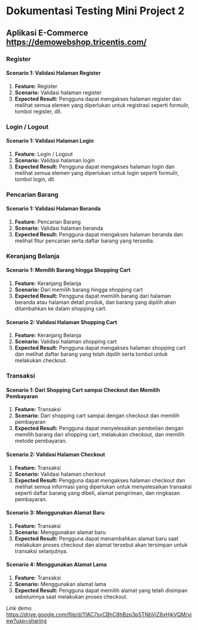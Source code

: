 # Dokumentasi Testing Mini Project 2

## Aplikasi E-Commerce https://demowebshop.tricentis.com/

### Register

#### Scenario 1: Validasi Halaman Register
1. **Feature:** Register
2. **Scenario:** Validasi halaman register
3. **Expected Result:** Pengguna dapat mengakses halaman register dan melihat semua elemen yang diperlukan untuk registrasi seperti formulir, tombol register, dll.

### Login / Logout

#### Scenario 1: Validasi Halaman Login
1. **Feature:** Login / Logout
2. **Scenario:** Validasi halaman login
3. **Expected Result:** Pengguna dapat mengakses halaman login dan melihat semua elemen yang diperlukan untuk login seperti formulir, tombol login, dll.

### Pencarian Barang

#### Scenario 1: Validasi Halaman Beranda
1. **Feature:** Pencarian Barang
2. **Scenario:** Validasi halaman beranda
3. **Expected Result:** Pengguna dapat mengakses halaman beranda dan melihat fitur pencarian serta daftar barang yang tersedia.

### Keranjang Belanja

#### Scenario 1: Memilih Barang hingga Shopping Cart
1. **Feature:** Keranjang Belanja
2. **Scenario:** Dari memilih barang hingga shopping cart
3. **Expected Result:** Pengguna dapat memilih barang dari halaman beranda atau halaman detail produk, dan barang yang dipilih akan ditambahkan ke dalam shopping cart.

#### Scenario 2: Validasi Halaman Shopping Cart
1. **Feature:** Keranjang Belanja
2. **Scenario:** Validasi halaman shopping cart
3. **Expected Result:** Pengguna dapat mengakses halaman shopping cart dan melihat daftar barang yang telah dipilih serta tombol untuk melakukan checkout.

### Transaksi

#### Scenario 1: Dari Shopping Cart sampai Checkout dan Memilih Pembayaran
1. **Feature:** Transaksi
2. **Scenario:** Dari shopping cart sampai dengan checkout dan memilih pembayaran
3. **Expected Result:** Pengguna dapat menyelesaikan pembelian dengan memilih barang dari shopping cart, melakukan checkout, dan memilih metode pembayaran.

#### Scenario 2: Validasi Halaman Checkout
1. **Feature:** Transaksi
2. **Scenario:** Validasi halaman checkout
3. **Expected Result:** Pengguna dapat mengakses halaman checkout dan melihat semua informasi yang diperlukan untuk menyelesaikan transaksi seperti daftar barang yang dibeli, alamat pengiriman, dan ringkasan pembayaran.

#### Scenario 3: Menggunakan Alamat Baru
1. **Feature:** Transaksi
2. **Scenario:** Menggunakan alamat baru
3. **Expected Result:** Pengguna dapat menambahkan alamat baru saat melakukan proses checkout dan alamat tersebut akan tersimpan untuk transaksi selanjutnya.

#### Scenario 4: Menggunakan Alamat Lama
1. **Feature:** Transaksi
2. **Scenario:** Menggunakan alamat lama
3. **Expected Result:** Pengguna dapat memilih alamat yang telah disimpan sebelumnya saat melakukan proses checkout.


Link demo
https://drive.google.com/file/d/11AC7svCBhC8hBzp3p5TNbViZ8xHjkVQM/view?usp=sharing

